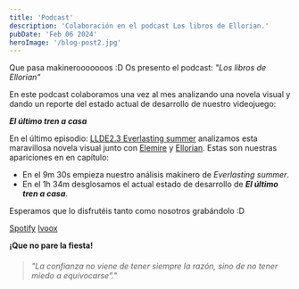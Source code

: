```yaml
---
title: 'Podcast'
description: 'Colaboración en el podcast Los libros de Ellorian.'
pubDate: 'Feb 06 2024'
heroImage: '/blog-post2.jpg'
---
```


Que pasa makinerooooooos :D
Os presento el podcast: _"Los libros de Ellorian"_

En este podcast colaboramos una vez al mes analizando una novela visual y dando un reporte del estado actual de desarrollo de nuestro videojuego:

**_El último tren a casa_**

En el último episodio: <a href="https://open.spotify.com/episode/6rGMrUQt5IzpG4jLIJRZvc" target="_blank">LLDE2.3 Everlasting summer</a> analizamos esta maravillosa novela visual junto con <a href="https://www.instagram.com/elemmire1988?utm_source=qr&igsh=MWgwcm84ZmxwaDVmYQ%3D%3D" target="_blank">Elemire</a> y <a href="https://www.ellorian.es" target="_blank">Ellorian</a>. Estas son nuestras apariciones en en capítulo:
- En el 9m 30s empieza nuestro análisis makinero de _Everlasting summer_.
- En el 1h 34m desglosamos el actual estado de desarrollo de **_El último tren a casa_**.

Esperamos que lo disfrutéis tanto como nosotros grabándolo :D

<a href="https://open.spotify.com/episode/6rGMrUQt5IzpG4jLIJRZvc" target="_blank">Spotify</a>
<a href="https://go.ivoox.com/rf/123783565" target="_blank">Ivoox</a>

**¡Que no pare la fiesta!**

> ###### "La confianza no viene de tener siempre la razón, sino de no tener miedo a equivocarse”."

